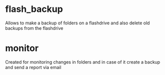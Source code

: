 # flash_backup
Allows to make a backup of folders on a flashdrive and also delete old backups from the flashdrive
# monitor
Created for monitoring changes in folders and in case of it create a backup and send a report via email
